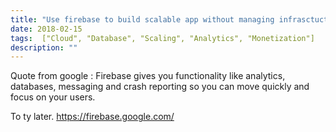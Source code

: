 ```yaml
---
title: "Use firebase to build scalable app without managing infrasctucture"
date: 2018-02-15
tags:  ["Cloud", "Database", "Scaling", "Analytics", "Monetization"]
description: ""
---
```


Quote from google : Firebase gives you functionality like analytics, databases, messaging and crash reporting so you can move quickly and focus on your users.

To ty later. https://firebase.google.com/
